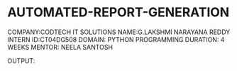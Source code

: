 # AUTOMATED-REPORT-GENERATION
COMPANY:CODTECH IT SOLUTIONS
NAME:G.LAKSHMI NARAYANA REDDY
INTERN ID:CT04DG508
DOMAIN: PYTHON PROGRAMMING
DURATION: 4 WEEKS
MENTOR: NEELA SANTOSH

OUTPUT:
